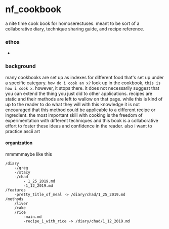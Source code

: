 # nf_cookbook
a nite time cook book for homoserectuses. meant to be sort of a  collaborative diary, technique sharing guide, and recipe reference. 

### ethos
- 


### background

many cookbooks are set up as indexes for different food that's set up under a specific category. 
`how do i cook an x?` look up in the cookbook, `this is how i cook x`. however, it stops there. it does not necessarily suggest that you can extend the thing you just did to other applications. recipes are static and their methods are left to wallow on that page. while this is kind of up to the reader to do what they will with this knowledge it is not encouraged that this method could be applicable to a different recipe or ingredient. the most important skill with cooking is the freedom of experimentation with different techniques and this book is a collaborative effort to foster these ideas and confidence in the reader. also i want to practice ascii art


#### organization
mmmmmaybe like this

```
/diary
	-/greg
	-/stacy
	-/chad
		- 1_25_2019.md
		-1_12_2019.md
/features
	-pretty_title_of_meal -> /diary/chad/1_25_2019.md
/methods
	/liver
	/cake
	/rice
		-main.md
		-recipe_1_with_rice -> /diary/chad/1_12_2019.md
```